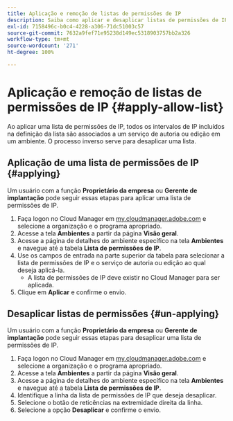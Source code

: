 ```yaml
---
title: Aplicação e remoção de listas de permissões de IP
description: Saiba como aplicar e desaplicar listas de permissões de IP a ambientes.
exl-id: 7158496c-b0c4-4228-a306-71dc51003c57
source-git-commit: 7632a9fef71e95238d149ec5318903757bb2a326
workflow-type: tm+mt
source-wordcount: '271'
ht-degree: 100%

---
```



# Aplicação e remoção de listas de permissões de IP {#apply-allow-list}

Ao aplicar uma lista de permissões de IP, todos os intervalos de IP incluídos na definição da lista são associados a um serviço de autoria ou edição em um ambiente. O processo inverso serve para desaplicar uma lista.

## Aplicação de uma lista de permissões de IP {#applying}

Um usuário com a função **Proprietário da empresa** ou **Gerente de implantação** pode seguir essas etapas para aplicar uma lista de permissões de IP.

1. Faça logon no Cloud Manager em [my.cloudmanager.adobe.com](https://my.cloudmanager.adobe.com/) e selecione a organização e o programa apropriado.
1. Acesse a tela **Ambientes** a partir da página **Visão geral**.
1. Acesse a página de detalhes do ambiente específico na tela **Ambientes** e navegue até a tabela **Lista de permissões de IP**.
1. Use os campos de entrada na parte superior da tabela para selecionar a lista de permissões de IP e o serviço de autoria ou edição ao qual deseja aplicá-la.
   * A lista de permissões de IP deve existir no Cloud Manager para ser aplicada.
1. Clique em **Aplicar** e confirme o envio.

## Desaplicar listas de permissões {#un-applying}

Um usuário com a função **Proprietário da empresa** ou **Gerente de implantação** pode seguir essas etapas para desaplicar uma lista de permissões de IP.

1. Faça logon no Cloud Manager em [my.cloudmanager.adobe.com](https://my.cloudmanager.adobe.com/) e selecione a organização e o programa apropriado.
1. Acesse a tela **Ambientes** a partir da página **Visão geral**.
1. Acesse a página de detalhes do ambiente específico na tela **Ambientes** e navegue até a tabela **Lista de permissões de IP**.
1. Identifique a linha da lista de permissões de IP que deseja desaplicar.
1. Selecione o botão de reticências na extremidade direita da linha.
1. Selecione a opção **Desaplicar** e confirme o envio.
